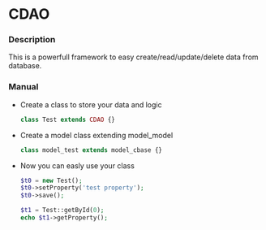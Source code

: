 CDAO
====

### Description 

This is a powerfull framework to easy create/read/update/delete data from database. 

### Manual

*   Create a class to store your data and logic

    ```php
    class Test extends CDAO {}
    ```
    
*   Create a model class extending model_model
 
    ```php
    class model_test extends model_cbase {}
    ```
    
*   Now you can easly use your class
 
    ```php
    $t0 = new Test();
    $t0->setProperty('test property');
    $t0->save();
    
    $t1 = Test::getById(0);
    echo $t1->getProperty();
    ```
